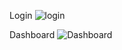 Login
![login](https://github.com/rizkyrachman00/cms-website/assets/97326712/e25329e8-8cf4-433b-99e8-747a7a52d9f6)

Dashboard
![Dashboard](https://github.com/rizkyrachman00/cms-website/assets/97326712/ac6db0db-d862-4899-88f1-3e5eaa318542)

